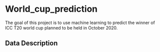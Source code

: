 # World_cup_prediction
The goal of this project is to use machine learning to predict the winner of ICC T20 world cup planned to be held in October 2020.
## Data Description
